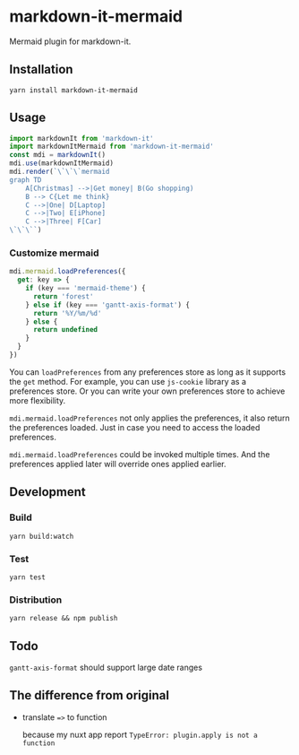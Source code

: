 # markdown-it-mermaid

Mermaid plugin for markdown-it.


## Installation

```
yarn install markdown-it-mermaid
```


## Usage

```js
import markdownIt from 'markdown-it'
import markdownItMermaid from 'markdown-it-mermaid'
const mdi = markdownIt()
mdi.use(markdownItMermaid)
mdi.render(`\`\`\`mermaid
graph TD
    A[Christmas] -->|Get money| B(Go shopping)
    B --> C{Let me think}
    C -->|One| D[Laptop]
    C -->|Two| E[iPhone]
    C -->|Three| F[Car]
\`\`\``)
```

### Customize mermaid

```js
mdi.mermaid.loadPreferences({
  get: key => {
    if (key === 'mermaid-theme') {
      return 'forest'
    } else if (key === 'gantt-axis-format') {
      return '%Y/%m/%d'
    } else {
      return undefined
    }
  }
})
```

You can `loadPreferences` from any preferences store as long as it supports the `get` method. For example, you can use `js-cookie` library as a preferences store. Or you can write your own preferences store to achieve more flexibility.

`mdi.mermaid.loadPreferences` not only applies the preferences, it also return the preferences loaded. Just in case you need to access the loaded preferences.

`mdi.mermaid.loadPreferences` could be invoked multiple times. And the preferences applied later will override ones applied earlier.


## Development

### Build

```
yarn build:watch
```

### Test

```
yarn test
```

### Distribution

```
yarn release && npm publish
```


## Todo

`gantt-axis-format` should support large date ranges

## The difference from original

- translate `=>` to function

    because my nuxt app report `TypeError: plugin.apply is not a function`

<!-- - update mermaid to 8.4.5 -->